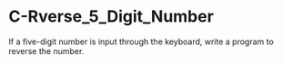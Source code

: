 # C-Rverse_5_Digit_Number
If a five-digit number is input through the keyboard, write a program to reverse the number.
